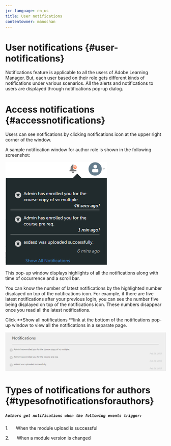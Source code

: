 ```yaml
---
jcr-language: en_us
title: User notifications
contentowner: manochan
---
```



# User notifications {#user-notifications}

Notifications feature is applicable to all the users of Adobe Learning Manager. But, each user based on their role gets different kinds of notifications under various scenarios. All the alerts and notifications to users are displayed through notifications pop-up dialog.

# Access notifications  {#accessnotifications}

Users can see notifications by clicking notifications icon at the upper right corner of the window.

A sample notification window for author role is shown in the following screenshot:

![](assets/author-notifications.png)

This pop-up window displays highlights of all the notifications along with time of occurrence and a scroll bar.

You can know the number of latest notifications by the highlighted number displayed on top of the notifications icon. For example, if there are five latest notifications after your previous login, you can see the number five being displayed on top of the notifications icon. These numbers disappear once you read all the latest notifications.

Click&nbsp;**Show all notifications&nbsp;**link at the bottom of the notifications pop-up window to view all the notifications in a separate page.

![](assets/author-notifications-page.png) 

# Types of notifications for authors  {#typesofnotificationsforauthors}

##### `Authors get notifications when the following events trigger:`

1.&nbsp;&nbsp;&nbsp;&nbsp;&nbsp; When the module upload is successful

2.&nbsp;&nbsp;&nbsp;&nbsp;&nbsp; When a module version is changed
